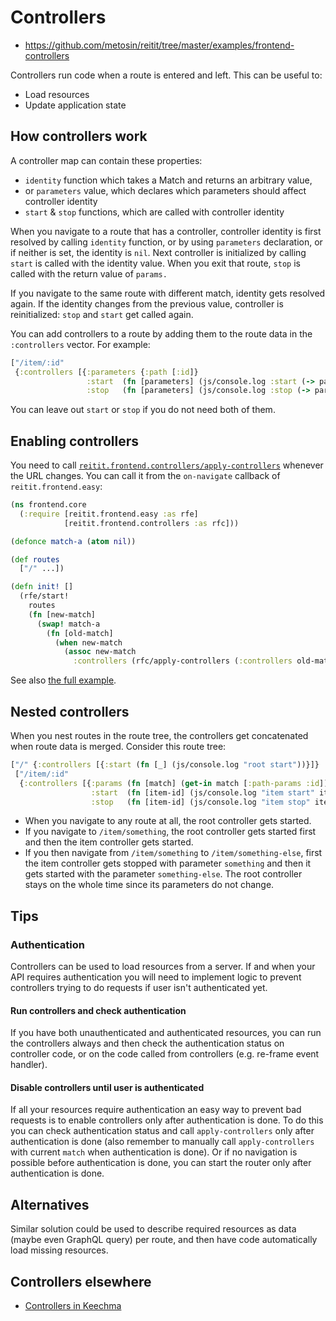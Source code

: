 # Controllers

* https://github.com/metosin/reitit/tree/master/examples/frontend-controllers

Controllers run code when a route is entered and left. This can be useful to:

- Load resources
- Update application state

## How controllers work

A controller map can contain these properties:

* `identity` function which takes a Match and returns an arbitrary value,
* or `parameters` value, which declares which parameters should affect
controller identity
* `start` & `stop` functions, which are called with controller identity

When you navigate to a route that has a controller, controller identity
is first resolved by calling `identity` function, or by using `parameters`
declaration, or if neither is set, the identity is `nil`. Next controller
is initialized by calling `start` is called with the identity value.
When you exit that route, `stop` is called with the return value of `params.`

If you navigate to the same route with different match, identity gets
resolved again. If the identity changes from the previous value, controller
is reinitialized: `stop` and `start` get called again.

You can add controllers to a route by adding them to the route data in the
`:controllers` vector. For example:

```cljs
["/item/:id"
 {:controllers [{:parameters {:path [:id]}
                 :start  (fn [parameters] (js/console.log :start (-> parameters :path :id)))
                 :stop   (fn [parameters] (js/console.log :stop (-> parameters :path :id)))}]}]
```

You can leave out `start` or `stop` if you do not need both of them.

## Enabling controllers

You need to
call
[`reitit.frontend.controllers/apply-controllers`](https://cljdoc.org/d/metosin/reitit-frontend/CURRENT/api/reitit.frontend.controllers#apply-controllers) whenever
the URL changes. You can call it from the `on-navigate` callback of
`reitit.frontend.easy`:

```cljs
(ns frontend.core
  (:require [reitit.frontend.easy :as rfe]
            [reitit.frontend.controllers :as rfc]))

(defonce match-a (atom nil))

(def routes
  ["/" ...])

(defn init! []
  (rfe/start!
    routes
    (fn [new-match]
      (swap! match-a
        (fn [old-match]
          (when new-match
            (assoc new-match
              :controllers (rfc/apply-controllers (:controllers old-match) new-match))))))))
```

See also [the full example](https://github.com/metosin/reitit/tree/master/examples/frontend-controllers).

## Nested controllers

When you nest routes in the route tree, the controllers get concatenated when
route data is merged. Consider this route tree:

```cljs
["/" {:controllers [{:start (fn [_] (js/console.log "root start"))}]}
 ["/item/:id"
  {:controllers [{:params (fn [match] (get-in match [:path-params :id]))
                  :start  (fn [item-id] (js/console.log "item start" item-id))
                  :stop   (fn [item-id] (js/console.log "item stop" item-id))}]}]]

```

* When you navigate to any route at all, the root controller gets started.
* If you navigate to `/item/something`, the root controller gets started first
  and then the item controller gets started.
* If you then navigate from `/item/something` to `/item/something-else`, first
  the item controller gets stopped with parameter `something` and then it gets
  started with the parameter `something-else`. The root controller stays on the
  whole time since its parameters do not change.

## Tips

### Authentication

Controllers can be used to load resources from a server. If and when your
API requires authentication you will need to implement logic to prevent controllers
trying to do requests if user isn't authenticated yet.

#### Run controllers and check authentication

If you have both unauthenticated and authenticated resources, you can
run the controllers always and then check the authentication status
on controller code, or on the code called from controllers (e.g. re-frame event
handler).

#### Disable controllers until user is authenticated

If all your resources require authentication an easy way to prevent bad
requests is to enable controllers only after authentication is done.
To do this you can check authentication status and call `apply-controllers`
only after authentication is done (also remember to manually call `apply-controllers`
with current `match` when authentication is done). Or if no navigation is possible
before authentication is done, you can start the router only after
authentication is done.

## Alternatives

Similar solution could be used to describe required resources as data (maybe
even GraphQL query) per route, and then have code automatically load
missing resources.

## Controllers elsewhere

* [Controllers in Keechma](https://keechma.com/guides/controllers/)
